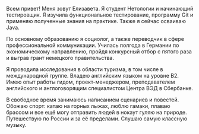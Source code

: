 Всем привет! 
Меня зовут Елизавета.
Я студент Нетологии и начинающий тестировщик. Я изучила функциональное тестирование, программу Git и применяю полученные знания на практике. Также я сейчас осваиваю Java. 

По основному образованию я социолог, а также переводчик в сфере профессиональной коммуникации. Училась полгода в Германии по экономическому направлению, пройдя конкурсный отбор с пятого раза и выграв грант немецкого правительства.

Я проводила исследования в области туризма, в том числе в международной группе. Владею английским языком на уровне В2.
Имею опыт работы гидом, проект-менеджером, преподавателем английского и англоговорящим специалистом Центра ВЭД в Сбербанке.

В свободное время занимаюсь написанием сценариев и повестей. Обожаю спорт: катаю на горных лыжах, люблю гамаки, плаваю брассом и все ещё могу отправить людей в нокаут гуляю на природе. Путешествую по России и за её пределами. Слушаю самую классную музыку.
